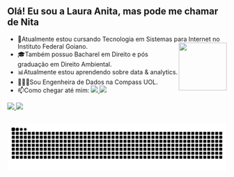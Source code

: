 ## Olá! Eu sou a Laura Anita, mas pode me chamar de Nita

- 📖Atualmente estou cursando Tecnologia em Sistemas para Internet no Instituto Federal Goiano. <img align="right" src="https://cdn.discordapp.com/attachments/762153500560850945/1098841105757380748/GIFPAL-20230421022114.gif" height="110px" width="110px"> 
- 🎓Também possuo Bacharel em Direito e pós graduação em Direito Ambiental.
- 📊Atualmente estou aprendendo sobre data & analytics.
- 👩🏼‍💻Sou Engenheira de Dados na Compass UOL.  
- 📫Como chegar até mim: 
  <a href="mailto:laauraanitaa@gmail.com">
  <img src="https://img.shields.io/badge/-Gmail-%23333?style=for-the-badge&logo=gmail&logoColor=white" height="20px">
  </a>
  <a href="https://www.linkedin.com/in/laura-anita-costa-4aa9b71a3/" target="_blank">
  <img src="https://img.shields.io/badge/-LinkedIn-%230077B5?style=for-the-badge&logo=linkedin&logoColor=black" height="20px">
  </a>
<div>
  <a href="https://github.com/NitaLaura">
    
  <img width="50%" src="https://github-readme-stats.vercel.app/api?username=NitaLaura&show_icons=true&theme=radical&include_all_commits=true&count_private=true">
  <img width="45%" src="https://github-readme-stats.vercel.app/api/top-langs/?username=NitaLaura&layout=compact&langs_count=16&theme=radical"/>
  
 </div>
 
 ##

 <img alt="github-snake" src="https://github.com/NitaLaura/NitaLaura/blob/output/github-contribution-grid-snake-dark.svg" />
